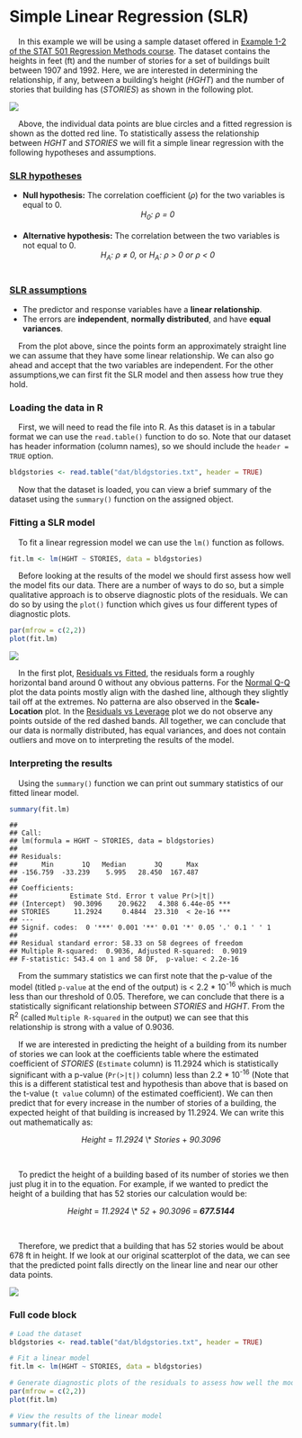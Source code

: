 
# Simple Linear Regression (SLR)

    In this example we will be using a sample dataset offered in
[Example 1-2 of the STAT 501 Regression Methods
course](https://online.stat.psu.edu/stat501/lesson/1/1.7). The dataset
contains the heights in feet (ft) and the number of stories for a set of
buildings built between 1907 and 1992. Here, we are interested in
determining the relationship, if any, between a building’s height
(*HGHT*) and the number of stories that building has (*STORIES*) as
shown in the following plot.

<img src="img/simple-linear-regression/scatterplot-1.png" style="display: block; margin: auto;" />

    Above, the individual data points are blue circles and a fitted
regression is shown as the dotted red line. To statistically assess the
relationship between *HGHT* and *STORIES* we will fit a simple linear
regression with the following hypotheses and assumptions.

### [SLR hypotheses](https://online.stat.psu.edu/stat501/lesson/1/1.9)

-   **Null hypothesis:** The correlation coefficient (*ρ*) for the two
    variables is equal to 0.  
    <center>
    <i>H<sub>0</sub>: ρ = 0</i>
    </center>
     
-   **Alternative hypothesis:** The correlation between the two
    variables is not equal to 0.  
    <center>
    <i>H<sub>A</sub>: ρ ≠ 0, </i>or<i> H<sub>A</sub>: ρ &gt; 0 or ρ &lt;
    0</i>
    </center>
     

### [SLR assumptions](https://online.stat.psu.edu/stat501/lesson/4/4.1)

-   The predictor and response variables have a **linear relationship**.
-   The errors are **independent**, **normally distributed**, and have
    **equal variances**.

    From the plot above, since the points form an approximately straight
line we can assume that they have some linear relationship. We can also
go ahead and accept that the two variables are independent. For the
other assumptions,we can first fit the SLR model and then assess how
true they hold.

### Loading the data in R

    First, we will need to read the file into R. As this dataset is in a
tabular format we can use the `read.table()` function to do so. Note
that our dataset has header information (column names), so we should
include the `header = TRUE` option.

``` r
bldgstories <- read.table("dat/bldgstories.txt", header = TRUE)
```

    Now that the dataset is loaded, you can view a brief summary of the
dataset using the `summary()` function on the assigned object.

### Fitting a SLR model

    To fit a linear regression model we can use the `lm()` function as
follows.

``` r
fit.lm <- lm(HGHT ~ STORIES, data = bldgstories)
```

    Before looking at the results of the model we should first assess
how well the model fits our data. There are a number of ways to do so,
but a simple qualitative approach is to observe diagnostic plots of the
residuals. We can do so by using the `plot()` function which gives us
four different types of diagnostic plots.

``` r
par(mfrow = c(2,2))
plot(fit.lm)
```

<img src="img/simple-linear-regression/diagnostics-1.png" style="display: block; margin: auto;" />

    In the first plot, [Residuals vs
Fitted](https://online.stat.psu.edu/stat501/lesson/4/4.2), the residuals
form a roughly horizontal band around 0 without any obvious patterns.
For the [Normal Q-Q](https://online.stat.psu.edu/stat501/lesson/4/4.6)
plot the data points mostly align with the dashed line, although they
slightly tail off at the extremes. No patterna are also observed in the
**Scale-Location** plot. In the [Residuals vs
Leverage](https://online.stat.psu.edu/stat462/node/173/) plot we do not
observe any points outside of the red dashed bands. All together, we can
conclude that our data is normally distributed, has equal variances, and
does not contain outliers and move on to interpreting the results of the
model.

### Interpreting the results

    Using the `summary()` function we can print out summary statistics
of our fitted linear model.

``` r
summary(fit.lm)
```

    ## 
    ## Call:
    ## lm(formula = HGHT ~ STORIES, data = bldgstories)
    ## 
    ## Residuals:
    ##      Min       1Q   Median       3Q      Max 
    ## -156.759  -33.239    5.995   28.450  167.487 
    ## 
    ## Coefficients:
    ##             Estimate Std. Error t value Pr(>|t|)    
    ## (Intercept)  90.3096    20.9622   4.308 6.44e-05 ***
    ## STORIES      11.2924     0.4844  23.310  < 2e-16 ***
    ## ---
    ## Signif. codes:  0 '***' 0.001 '**' 0.01 '*' 0.05 '.' 0.1 ' ' 1
    ## 
    ## Residual standard error: 58.33 on 58 degrees of freedom
    ## Multiple R-squared:  0.9036, Adjusted R-squared:  0.9019 
    ## F-statistic: 543.4 on 1 and 58 DF,  p-value: < 2.2e-16

    From the summary statistics we can first note that the p-value of
the model (titled `p-value` at the end of the output) is &lt; 2.2 \*
10<sup>-16</sup> which is much less than our threshold of 0.05.
Therefore, we can conclude that there is a statistically significant
relationship between *STORIES* and *HGHT*. From the R<sup>2</sup>
(called `Multiple R-squared` in the output) we can see that this
relationship is strong with a value of 0.9036.

    If we are interested in predicting the height of a building from its
number of stories we can look at the coefficients table where the
estimated coefficient of *STORIES* (`Estimate` column) is 11.2924 which
is statistically significant with a p-value (`Pr(>|t|)` column) less
than 2.2 \* 10<sup>-16</sup> (Note that this is a different statistical
test and hypothesis than above that is based on the t-value (`t value`
column) of the estimated coefficient). We can then predict that for
every increase in the number of stories of a building, the expected
height of that building is increased by 11.2924. We can write this out
mathematically as:

<center>
<i>Height</i> = <i>11.2924 </i>\*<i> Stories </i>+<i> 90.3096</i>
</center>

 

    To predict the height of a building based of its number of stories
we then just plug it in to the equation. For example, if we wanted to
predict the height of a building that has 52 stories our calculation
would be:

<center>
<i>Height</i> = <i>11.2924 </i>\*<i> 52 </i>+<i> 90.3096 </i>=<i><b>
677.5144 </b></i>
</center>

 

    Therefore, we predict that a building that has 52 stories would be
about 678 ft in height. If we look at our original scatterplot of the
data, we can see that the predicted point falls directly on the linear
line and near our other data points.

<img src="img/simple-linear-regression/prediction-1.png" style="display: block; margin: auto;" />

### Full code block

``` r
# Load the dataset
bldgstories <- read.table("dat/bldgstories.txt", header = TRUE)

# Fit a linear model
fit.lm <- lm(HGHT ~ STORIES, data = bldgstories)

# Generate diagnostic plots of the residuals to assess how well the model fits
par(mfrow = c(2,2))
plot(fit.lm)

# View the results of the linear model
summary(fit.lm)
```
